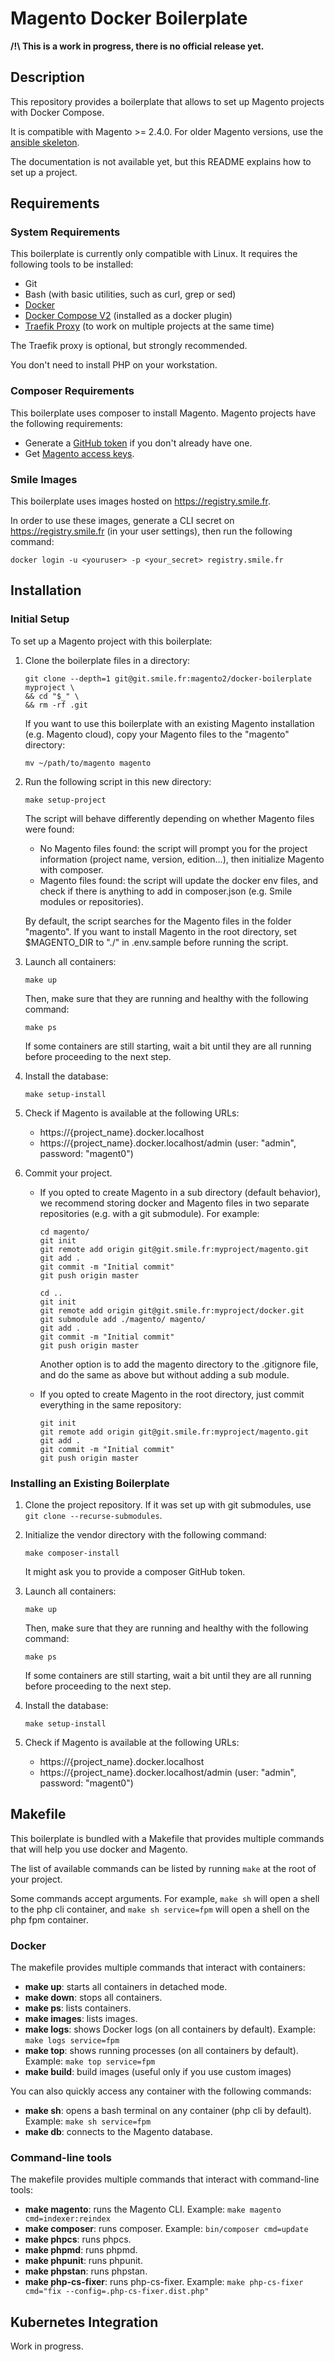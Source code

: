 # Magento Docker Boilerplate

**/!\ This is a work in progress, there is no official release yet.**

## Description

This repository provides a boilerplate that allows to set up Magento projects with Docker Compose.

It is compatible with Magento >= 2.4.0.
For older Magento versions, use the [ansible skeleton](https://git.smile.fr/magento2/architecture-skeleton).

The documentation is not available yet, but this README explains how to set up a project.

## Requirements

### System Requirements

This boilerplate is currently only compatible with Linux.
It requires the following tools to be installed:

- Git
- Bash (with basic utilities, such as curl, grep or sed)
- [Docker](https://docs.docker.com/engine/install/)
- [Docker Compose V2](https://docs.docker.com/compose/cli-command/#installing-compose-v2) (installed as a docker plugin)
- [Traefik Proxy](https://git.smile.fr/docker/traefik) (to work on multiple projects at the same time)

The Traefik proxy is optional, but strongly recommended.

You don't need to install PHP on your workstation.

### Composer Requirements

This boilerplate uses composer to install Magento.
Magento projects have the following requirements:

- Generate a [GitHub token](https://getcomposer.org/doc/articles/authentication-for-private-packages.md#github-oauth) if you don't already have one.
- Get [Magento access keys](https://devdocs.magento.com/guides/v2.4/install-gde/prereq/connect-auth.html).

### Smile Images

This boilerplate uses images hosted on https://registry.smile.fr.

In order to use these images, generate a CLI secret on https://registry.smile.fr (in your user settings), then run the following command:

```
docker login -u <youruser> -p <your_secret> registry.smile.fr
```

## Installation

### Initial Setup

To set up a Magento project with this boilerplate:

1. Clone the boilerplate files in a directory:

    ```
    git clone --depth=1 git@git.smile.fr:magento2/docker-boilerplate myproject \
    && cd "$_" \
    && rm -rf .git
    ```

    If you want to use this boilerplate with an existing Magento installation (e.g. Magento cloud), copy your Magento files to the "magento" directory:

    ```
    mv ~/path/to/magento magento
    ```

2. Run the following script in this new directory:

    ```
    make setup-project
    ```

    The script will behave differently depending on whether Magento files were found:

    - No Magento files found: the script will prompt you for the project information (project name, version, edition...), then initialize Magento with composer.
    - Magento files found: the script will update the docker env files, and check if there is anything to add in composer.json (e.g. Smile modules or repositories).

    By default, the script searches for the Magento files in the folder "magento".
    If you want to install Magento in the root directory, set $MAGENTO_DIR to "./" in .env.sample before running the script.

3. Launch all containers:

    ```
    make up
    ```
   
   Then, make sure that they are running and healthy with the following command:

   ```
   make ps
   ```
   
   If some containers are still starting, wait a bit until they are all running before proceeding to the next step.

4. Install the database:

    ```
    make setup-install
    ```

5. Check if Magento is available at the following URLs:
    - https://{project_name}.docker.localhost
    - https://{project_name}.docker.localhost/admin (user: "admin", password: "magent0")

6. Commit your project.

    - If you opted to create Magento in a sub directory (default behavior), we recommend storing docker and Magento files in two separate repositories (e.g. with a git submodule).
      For example:

      ```
      cd magento/
      git init
      git remote add origin git@git.smile.fr:myproject/magento.git
      git add .
      git commit -m "Initial commit"
      git push origin master

      cd ..
      git init
      git remote add origin git@git.smile.fr:myproject/docker.git
      git submodule add ./magento/ magento/
      git add .
      git commit -m "Initial commit"
      git push origin master
      ```

      Another option is to add the magento directory to the .gitignore file, and do the same as above but without adding a sub module.

    - If you opted to create Magento in the root directory, just commit everything in the same repository:

      ```
      git init
      git remote add origin git@git.smile.fr:myproject/magento.git
      git add .
      git commit -m "Initial commit"
      git push origin master
      ```

### Installing an Existing Boilerplate

1. Clone the project repository. If it was set up with git submodules, use `git clone --recurse-submodules`.

2. Initialize the vendor directory with the following command:

    ```
    make composer-install
    ```

    It might ask you to provide a composer GitHub token.

3. Launch all containers:

    ```
    make up
    ```
   
   Then, make sure that they are running and healthy with the following command:

   ```
   make ps
   ```
   
   If some containers are still starting, wait a bit until they are all running before proceeding to the next step.

4. Install the database:

    ```
    make setup-install
    ```

5. Check if Magento is available at the following URLs:
    - https://{project_name}.docker.localhost
    - https://{project_name}.docker.localhost/admin (user: "admin", password: "magent0")

## Makefile

This boilerplate is bundled with a Makefile that provides multiple commands that will help you use docker and Magento.

The list of available commands can be listed by running `make` at the root of your project.

Some commands accept arguments.
For example, `make sh` will open a shell to the php cli container, and `make sh service=fpm` will open a shell on the php fpm container.

### Docker

The makefile provides multiple commands that interact with containers:

- **make up**: starts all containers in detached mode.
- **make down**: stops all containers.
- **make ps**: lists containers.
- **make images**: lists images.
- **make logs**: shows Docker logs (on all containers by default).
  Example: `make logs service=fpm`
- **make top**: shows running processes (on all containers by default).
  Example: `make top service=fpm`
- **make build**: build images (useful only if you use custom images)

You can also quickly access any container with the following commands:

- **make sh**: opens a bash terminal on any container (php cli by default).
  Example: `make sh service=fpm`
- **make db**: connects to the Magento database.

### Command-line tools

The makefile provides multiple commands that interact with command-line tools:

- **make magento**: runs the Magento CLI.
  Example: `make magento cmd=indexer:reindex`
- **make composer**: runs composer.
  Example: `bin/composer cmd=update`
- **make phpcs**: runs phpcs.
- **make phpmd**: runs phpmd.
- **make phpunit**: runs phpunit.
- **make phpstan**: runs phpstan.
- **make php-cs-fixer**: runs php-cs-fixer.
  Example: `make php-cs-fixer cmd="fix --config=.php-cs-fixer.dist.php"`

## Kubernetes Integration

Work in progress.
